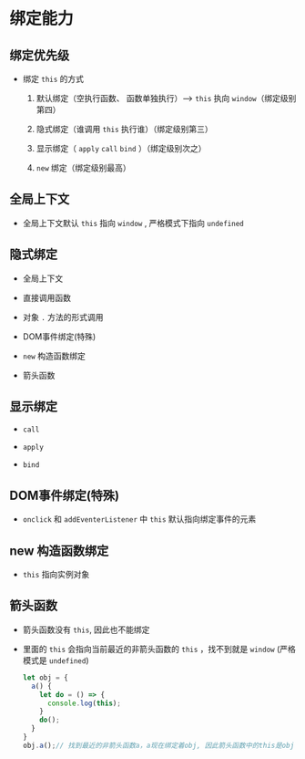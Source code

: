 # 绑定能力

## 绑定优先级

  - 绑定 `this` 的方式

    1.  默认绑定（空执行函数、 函数单独执行）--> `this` 执向 `window`（绑定级别第四）

    2.  隐式绑定（谁调用 `this` 执行谁）（绑定级别第三）

    3.  显示绑定（ `apply` `call` `bind` ）（绑定级别次之）

    4.  `new` 绑定（绑定级别最高）

## 全局上下文

  - 全局上下文默认 `this` 指向 `window` , 严格模式下指向 `undefined`

## 隐式绑定

  - 全局上下文

  - 直接调用函数

  - 对象 `.` 方法的形式调用

  - DOM事件绑定(特殊)

  - `new` 构造函数绑定

  - 箭头函数

## 显示绑定

  - `call`

  - `apply`

  - `bind`

## DOM事件绑定(特殊)

  - `onclick` 和 `addEventerListener` 中 `this` 默认指向绑定事件的元素

## new 构造函数绑定

  - `this` 指向实例对象

## 箭头函数

  - 箭头函数没有 `this`, 因此也不能绑定

  - 里面的 `this` 会指向当前最近的非箭头函数的 `this` ，找不到就是 `window` (严格模式是 `undefined`)

    ```javascript
    let obj = {
      a() {
        let do = () => {
          console.log(this);
        }
        do();
      }
    }
    obj.a();// 找到最近的非箭头函数a，a现在绑定着obj, 因此箭头函数中的this是obj
    ```
